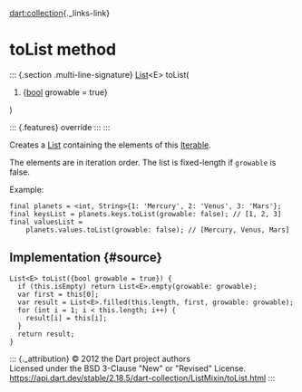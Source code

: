 [dart:collection](../../dart-collection/dart-collection-library){._links-link}

toList method
=============

::: {.section .multi-line-signature}
[List](../../dart-core/list-class)\<E\> toList(

1.  {[bool](../../dart-core/bool-class) growable = true}

)

::: {.features}
override
:::
:::

Creates a [List](../../dart-core/list-class) containing the elements of
this [Iterable](../../dart-core/iterable-class).

The elements are in iteration order. The list is fixed-length if
`growable` is false.

Example:

``` {.language-dart data-language="dart"}
final planets = <int, String>{1: 'Mercury', 2: 'Venus', 3: 'Mars'};
final keysList = planets.keys.toList(growable: false); // [1, 2, 3]
final valuesList =
    planets.values.toList(growable: false); // [Mercury, Venus, Mars]
```

Implementation {#source}
--------------

``` {.language-dart data-language="dart"}
List<E> toList({bool growable = true}) {
  if (this.isEmpty) return List<E>.empty(growable: growable);
  var first = this[0];
  var result = List<E>.filled(this.length, first, growable: growable);
  for (int i = 1; i < this.length; i++) {
    result[i] = this[i];
  }
  return result;
}
```

::: {._attribution}
© 2012 the Dart project authors\
Licensed under the BSD 3-Clause \"New\" or \"Revised\" License.\
<https://api.dart.dev/stable/2.18.5/dart-collection/ListMixin/toList.html>
:::
